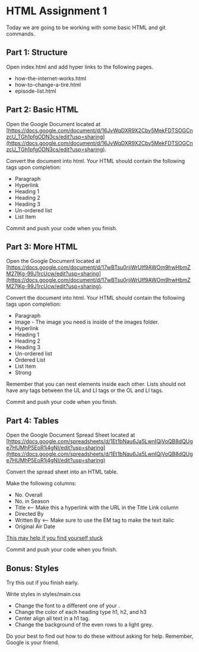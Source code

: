 # HTML Assignment 1
Today we are going to be working with some basic HTML and git commands.

## Part 1: Structure
Open index.html and add hyper links to the following pages.

- how-the-internet-works.html
- how-to-change-a-tire.html
- episode-list.html

## Part 2: Basic HTML
Open the Google Document located at [https://docs.google.com/document/d/16JvWqDXR9X2Cby5MekFDTSOGCnzcU_TGh1pfgODN3cs/edit?usp=sharing](https://docs.google.com/document/d/16JvWqDXR9X2Cby5MekFDTSOGCnzcU_TGh1pfgODN3cs/edit?usp=sharing).

Convert the document into html.  Your HTML should contain the following tags upon completion:

- Paragraph
- Hyperlink
- Heading 1
- Heading 2
- Heading 3
- Un-ordered list
- List Item

Commit and push your code when you finish.

## Part 3: More HTML
Open the Google Document located at [https://docs.google.com/document/d/17wBTsu0rjiWrUIf9AWOm9hwHbmZM27lKg-99J1rcUcw/edit?usp=sharing](https://docs.google.com/document/d/17wBTsu0rjiWrUIf9AWOm9hwHbmZM27lKg-99J1rcUcw/edit?usp=sharing).

Convert the document into html.  Your HTML should contain the following tags upon completion: 

- Paragraph
- Image - The image you need is inside of the images folder.
- Hyperlink
- Heading 1
- Heading 2
- Heading 3
- Un-ordered list
- Ordered List
- List Item
- Strong

Remember that you can nest elements inside each other.  Lists should not have any tags between the UL and LI tags or the OL and LI tags.

Commit and push your code when you finish.

## Part 4: Tables
Open the Google Document Spread Sheet  located at [https://docs.google.com/spreadsheets/d/1Et1bNau6Ja5LwnIQjVoQB8dQUge7HUMhP5EoR1j4gNI/edit?usp=sharing](https://docs.google.com/spreadsheets/d/1Et1bNau6Ja5LwnIQjVoQB8dQUge7HUMhP5EoR1j4gNI/edit?usp=sharing)

Convert the spread sheet into an HTML table.

Make the following columns:
- No. Overall
- No. in Season
- Title <-- Make this a hyperlink with the URL in the Title Link column
- Directed By
- Written By <-- Make sure to use the EM tag to make the text italic
- Original Air Date

[This may help if you find yourself stuck](http://www.w3schools.com/html/html_tables.asp) 

Commit and push your code when you finish.

## Bonus:  Styles
Try this out if you finish early.

Write styles in styles/main.css

- Change the font to a different one of your .
- Change the color of each heading type h1, h2, and h3
- Center align all text in a h1 tag.
- Change the background of the even rows to a light grey.

Do your best to find out how to do these without asking for help.  Remember, Google is your friend.








